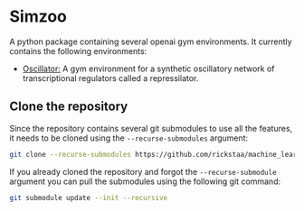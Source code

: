 # Simzoo

A python package containing several openai gym environments. It currently contains the
following environments:

-   [Oscillator:](https://github.com/rickstaa/oscillator/tree/master) A gym environment for a synthetic oscillatory network of transcriptional regulators called a repressilator.

## Clone the repository

Since the repository contains several git submodules to use all the features, it needs
to be cloned using the `--recurse-submodules` argument:

```bash
git clone --recurse-submodules https://github.com/rickstaa/machine_learning_control.git
```

If you already cloned the repository and forgot the `--recurse-submodule` argument you
can pull the submodules using the following git command:

```bash
git submodule update --init --recursive
```
